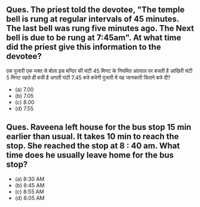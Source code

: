 ## Ques. The priest told the devotee, "The temple bell is rung at regular intervals of 45 minutes. The last bell was rung five minutes ago. The Next bell is due to be rung at 7:45am". At what time did the priest give this information to the devotee? 
एक पुजारी एक भक्त से बोला इस मन्दिर की घंटी 45 मिनट के नियमित अंतराल पर बजती है आखिरी घंटी 5 मिनट पहले ही बजी है अगली घंटी 7.45 बजे बजेगी पुजारी में यह जानकारी कितने बजे दी?<br>
* (a) 7.00
* (b) 7.05
* (c) 8.00
* (d) 7.55 

## Ques. Raveena left house for the bus stop 15 min earlier than usual. It takes 10 min to reach the stop. She reached the stop at 8 : 40 am. What time does he usually leave home for the bus stop?
* (a) 8:30 AM
* (b) 8:45 AM
* (c) 8:55 AM
* (d) 8:05 AM

